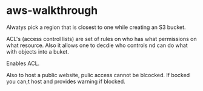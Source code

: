 # aws-walkthrough

Alwatys pick a region that is closest to one while creating an S3 bucket. 

ACL's (access control lists) are set of rules on who has what permissions on what resource. Also it allows one to decdie who controls nd can do what with objects into a buket.

Enables ACL.

Also to host a public website, pulic access cannot be blcocked. If bocked you can;t host and provides warning if blocked. 

